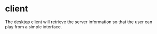 # client
The desktop client will retrieve the server information so that the user can play from a simple interface.
